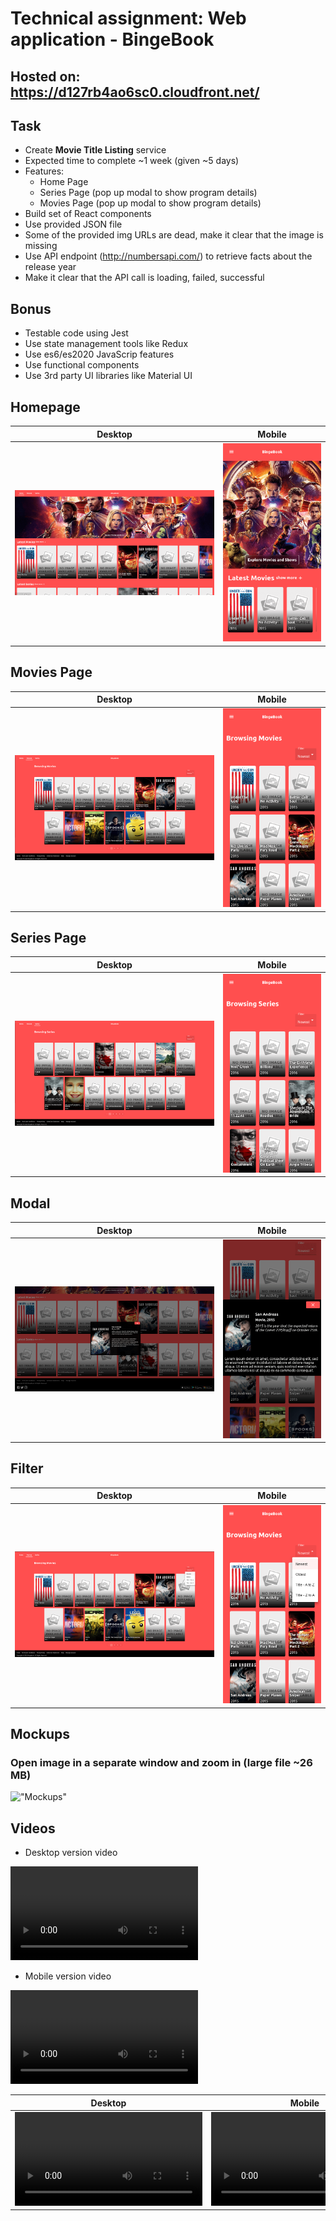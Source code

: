 # Technical assignment: Web application - BingeBook 

## Hosted on: https://d127rb4ao6sc0.cloudfront.net/

## Task
- Create <b>Movie Title Listing</b> service
- Expected time to complete ~1 week (given ~5 days)
- Features:
    - Home Page
    - Series Page (pop up modal to show program details)
    - Movies Page (pop up modal to show program details)
- Build set of React components
- Use provided JSON file
- Some of the provided img URLs are dead, make it clear that the image is missing 
- Use API endpoint (http://numbersapi.com/) to retrieve facts about the release year
- Make it clear that the API call is loading, failed, successful

## Bonus
- Testable code using Jest
- Use state management tools like Redux
- Use es6/es2020 JavaScrip features
- Use functional components
- Use 3rd party UI libraries like Material UI

## Homepage

Desktop            |  Mobile
:-------------------------:|:-------------------------:
!["Desktop - Homepage"](media/desktop-homepage.png "Desktop - Homepage") |  !["Desktop - Homepage"](media/mobile-homepage.png "Mobile - Homepage")


## Movies Page


Desktop            |  Mobile
:-------------------------:|:-------------------------:
!["Desktop - Movies Page"](media/desktop-movies-page.png "Desktop - Movies Page") |  !["Mobile - Movies Page"](media/mobile-movies-page.png "Mobile - Movies Page")


## Series Page

Desktop            |  Mobile
:-------------------------:|:-------------------------:
!["Desktop - Series Page"](media/desktop-series-page.png "Desktop - Series Page") |  !["Mobile - Series Page"](media/mobile-series-page.png "Mobile - Series Page")

## Modal

Desktop            |  Mobile
:-------------------------:|:-------------------------:
!["Desktop - Modal"](media/desktop-modal.png "Desktop - Modal") |  !["Mobile - Modal"](media/mobile-modal.png "Mobile - Modal")


## Filter

Desktop            |  Mobile
:-------------------------:|:-------------------------:
!["Desktop - Filter"](media/desktop-filter.png "Desktop - Filter") |  !["Mobile - Filter"](media/mobile-filter.png "Mobile - Filter")

## Mockups
### Open image in a separate window and zoom in (large file ~26 MB)

!["Mockups"](media/mockups.jpg "Mockups")

## Videos

- Desktop version video <br>
<video controls>
  <source src="media/desktop.mp4" type="video/mp4">
</video>

- Mobile version video <br>
<video controls>
  <source src="media/mobile.mp4" type="video/mp4">
</video>


Desktop            |  Mobile
:-------------------------:|:-------------------------:
!["Desktop version video"](media/desktop.mp4) |  !["Mobile version video"](media/mobile.mp4)
